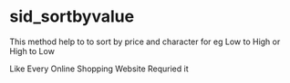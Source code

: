 # sid_sortbyvalue
This method help to to sort by price and character for eg Low to High or High to Low 

Like Every Online Shopping Website Requried it

